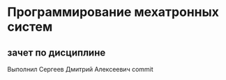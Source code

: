 # Программирование мехатронных систем

## зачет по дисциплине

Выполнил Сергеев Дмитрий Алексеевич
commit

